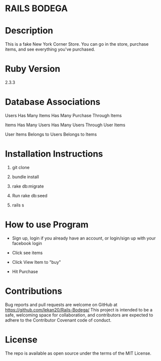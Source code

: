 # RAILS BODEGA

# Description

This is a fake New York Corner Store. You can go in the store, purchase items, and see everything you've purchased.

# Ruby Version

2.3.3

# Database Associations

Users
Has Many Items
Has Many Purchase Through Items

Items
Has Many Users
Has Many Users Through User Items

User Items
Belongs to Users
Belongs to Items


# Installation Instructions

1. git clone

2. bundle install

3. rake db:migrate

4. Run rake db:seed

5. rails s


# How to use Program

* Sign up, login if you already have an account, or login/sign up with your facebook login

* Click see items

* Click View Item to "buy"

* Hit Purchase


# Contributions

Bug reports and pull requests are welcome on GitHub at https://github.com/lekan20/Rails-Bodega/ This project is intended to be a safe, welcoming space for collaboration, and contributors are expected to adhere to the Contributor Covenant code of conduct.

# License

The repo is available as open source under the terms of the MIT License.
